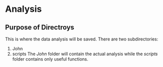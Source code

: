 # Analysis
## Purpose of Directroys
This is where the data analysis will be saved. There are two subdirectories:
1. John
1. scripts
The *John* folder will contain the actual analysis while the *scripts* folder contains only useful functions.
